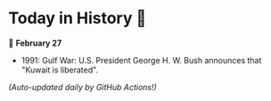 # Today in History 📅

📅 **February 27**

- 1991: Gulf War: U.S. President George H. W. Bush announces that "Kuwait is liberated".

*(Auto-updated daily by GitHub Actions!)*
